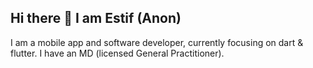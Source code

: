 ## Hi there 👋 I am Estif (Anon)

I am a mobile app and software developer, currently focusing on dart & flutter.
I have an MD (licensed General Practitioner).

